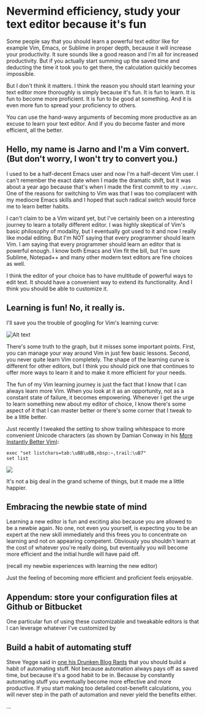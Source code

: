 
# Nevermind efficiency, study your text editor because it's fun

Some people say that you should learn a powerful text editor like for example
Vim, Emacs, or Sublime in proper depth, because it will increase your
productivity. It sure sounds like a good reason and I'm all for increased
productivity. But if you actually start summing up the saved time and
deducting the time it took you to get there, the calculation quickly becomes
impossible.

But I don't think it matters. I think the reason you should start learning
your text editor more thoroughly is simply because it's fun. It is fun to
learn. It is fun to become more proficient. It is fun to *be* good at
something.  And it is even more fun to spread your proficiency to others.

You can use the hand-wavy arguments of becoming more productive as an excuse
to learn your text editor.  And if you do become faster and more efficient,
all the better.

## Hello, my name is Jarno and I'm a Vim convert. (But don't worry, I won't try to convert you.)

I used to be a half-decent Emacs user and now I'm a half-decent Vim user. I
can't remember the exact date when I made the dramatic shift, but it was about
a year ago because that's when I made the first commit to my `.vimrc`. One of
the reasons for switching to Vim was that I was too complacent with my
mediocre Emacs skills and I hoped that such radical switch would force me to
learn better habits.

I can't claim to be a Vim wizard yet, but I've certainly been on a interesting
journey to learn a totally different editor. I was highly skeptical of Vim's
basic philosophy of modality, but I eventually got used to it and now I really
like modal editing. But I'm NOT saying that every programmer should learn Vim.
I am saying that every programmer should learn an editor that is powerful
enough. I know both Emacs and Vim fit the bill, but I'm sure Sublime,
Notepad++ and many other modern text editors are fine choices as well.

I think the editor of your choice has to have multitude of powerful ways to edit
text. It should have a convenient way to extend its functionality. And I think you
should be able to customize it.

## Learning is fun! No, it really is.

I'll save you the trouble of googling for Vim's learning curve:

![Alt text](http://mrozekma.com/editor-learning-curve.png "Vim learning curve")

There's some truth to the graph, but it misses some important points. First,
you can manage your way around Vim in just few basic lessons. Second, you
never quite learn Vim completely. The shape of the learning curve is different
for other editors, but I think you should pick one that continues to offer
more ways to learn it and to make it more efficient for your needs.

The fun of my Vim learning journey is just the fact that I know that I can always
learn more Vim. When you look at it as an opportunity, not as a constant state of
failure, it becomes empowering. Whenever I get the urge to learn something new 
about my editor of choice, I know there's some aspect of it that I can master
better or there's some corner that I tweak to be a little better.

Just recently I tweaked the setting to show trailing whitespace to more
convenient Unicode characters (as shown by Damian Conway in his [More
Instantly Better Vim](https://www.youtube.com/watch?v=aHm36-na4-4)):

    exec "set listchars=tab:\uBB\uBB,nbsp:~,trail:\uB7"    
    set list

![](http://eivoittoa.fi/~jii/trail.png)

It's not a big deal in the grand scheme of things, but it made me a little
happier.

## Embracing the newbie state of mind

Learning a new editor is fun and exciting also because you are allowed to be a
newbie again. No one, not even you yourself, is expecting you to be an expert
at the new skill immediately and this frees you to concentrate on learning and
not on appearing competent. Obviously you shouldn't learn at the cost of
whatever you're really doing, but eventually you will become more efficient
and the initial hurdle will have paid off.

(recall my newbie experiences with learning the new editor)


Just the feeling of becoming more efficient and proficient feels enjoyable. 


## Appendum: store your configuration files at Github or Bitbucket

One particular fun of using these customizable and tweakable editors is that I
can leverage whatever I've customized by 

##

##




## Build a habit of automating stuff

Steve Yegge said in [one his Drunken Blog
Rants](https://sites.google.com/site/steveyegge2/saving-time) that you
should build a habit of automating stuff. Not because automation always pays
off as saved time, but because it's a good habit to be in. Because by
constantly automating stuff you eventually become more effective and more
productive. If you start making too detailed cost-benefit calculations, you
will never step in the path of automation and never yield the benefits either.


...








